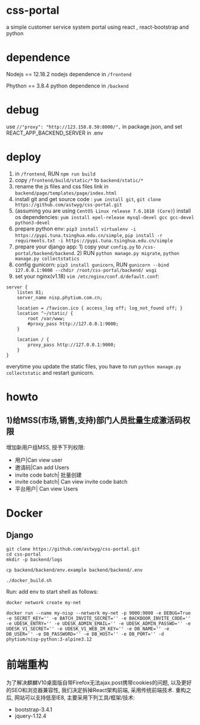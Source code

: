 # css-portal
a simple customer service system portal using react , react-bootstrap and python

# dependence

Nodejs == 12.18.2
nodejs dependence in `/frontend`

Phython == 3.8.4
python dependence in `/backend`

# debug

use `//"proxy": "http://123.150.8.50:8000/",` in package.json, and set REACT_APP_BACKEND_SERVER in .env

# deploy

1. in `/frontend`, RUN `npm run build`
2. copy `/frontend/build/static/*` to `backend/static/*`
3. rename the js files and css files link in `backend/page/templates/page/index.html`
4. install git and get source code : `yum install git`, `git clone https://github.com/astwyg/css-portal.git`
5. (assuming you are using `CentOS Linux release 7.6.1810 (Core)`) install os dependencies: `yum install epel-release mysql-devel gcc gcc-devel python3-devel`
6. prepare python env: `pip3 install virtualenv -i https://pypi.tuna.tsinghua.edu.cn/simple`, `pip install -r requirments.txt -i https://pypi.tuna.tsinghua.edu.cn/simple`
7. prepare your django app: 1) copy your `config.py` to `/css-portal/backend/backend`. 2) RUN `python manage.py migrate`, `python manage.py collectstatics`
8. config gunicorn: `pip3 install gunicorn`, RUN `gunicorn --bind 127.0.0.1:9000 --chdir /root/css-portal/backend/ wsgi`
9. set your nginx(v1.18) `vim /etc/nginx/conf.d/default.conf`:
```
server {
    listen 81;
    server_name nisp.phytium.com.cn;

    location = /favicon.ico { access_log off; log_not_found off; }
    location ^~/static/ {
        root /var/www;
        #proxy_pass http://127.0.0.1:9000;
    }

    location / {
        proxy_pass http://127.0.0.1:9000;
    }
}
```


everytime you update the static files, you have to run `python manage.py collectstatic` and restart gunicorn.


# howto

## 1)给MSS(市场,销售,支持)部门人员批量生成激活码权限

增加新用户组MSS, 授予下列权限:

* 用户|Can view user
* 邀请码|Can add Users
* invite code batch| 批量创建
* invite code batch| Can view invite code batch
* 平台用户| Can view Users

# Docker 

## Django

    git clone https://github.com/astwyg/css-portal.git
    cd css-portal
    mkdir -p backend/logs
    
    cp backend/backend/env.example backend/backend/.env
    
    ./docker_build.sh
    
Run: add env to start shell as follows:

    docker network create my-net

    docker run --name my-nisp --network my-net -p 9000:9000 -e DEBUG=True -e SECRET_KEY='' -e BATCH_INVITE_SECRET='' -e BACKDOOR_INVITE_CODE='' -e UDESK_ENTRY='' -e UDESK_ADMIN_EMAIL='' -e UDESK_ADMIN_PASSWD='' -e UDESK_V1_SECRET='' -e UDESK_V1_WEB_IM_KEY='' -e DB_NAME='' -e DB_USER='' -e DB_PASSWORD='' -e DB_HOST='' -e DB_PORT='' -d phytium/nisp-python:3-alpine3.12

# 前端重构

为了解决麒麟V10桌面版自带Firefox无法ajax.post携带cookies的问题, 以及更好的SEO和浏览器兼容性, 我们决定拆掉React架构前端, 采用传统前端技术.
重构之后, 网站可以支持低至IE8, 主要采用下列工具/框架/技术:

* bootstrap-3.4.1
* jquery-1.12.4